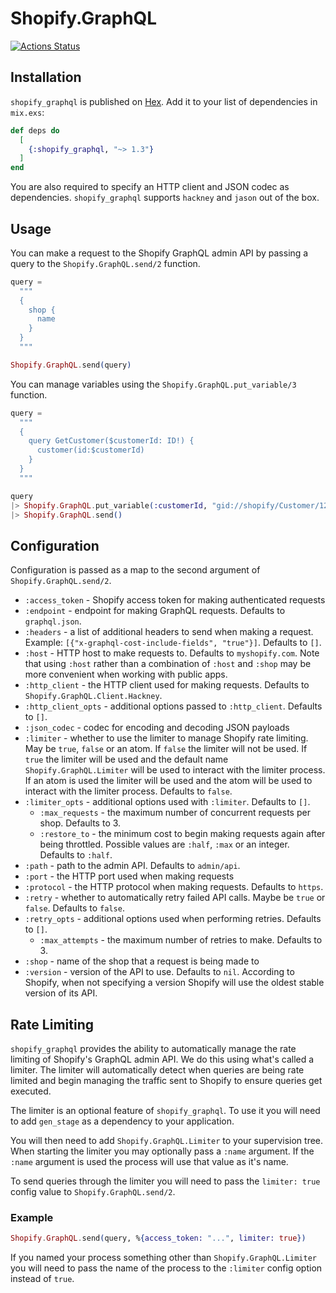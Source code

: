 # Shopify.GraphQL

[![Actions Status](https://github.com/malomohq/shopify-graphql-elixir/workflows/ci/badge.svg)](https://github.com/malomohq/shopify-graphql-elixir/actions)

## Installation

`shopify_graphql` is published on [Hex](https://hex.pm/packages/shopify_graphql).
Add it to your list of dependencies in `mix.exs`:

```elixir
def deps do
  [
    {:shopify_graphql, "~> 1.3"}
  ]
end
```

You are also required to specify an HTTP client and JSON codec as dependencies.
`shopify_graphql` supports `hackney` and `jason` out of the box.

## Usage

You can make a request to the Shopify GraphQL admin API by passing a query to
the `Shopify.GraphQL.send/2` function.

```elixir
query =
  """
  {
    shop {
      name
    }
  }
  """

Shopify.GraphQL.send(query)
```

You can manage variables using the `Shopify.GraphQL.put_variable/3` function.

```elixir
query =
  """
  {
    query GetCustomer($customerId: ID!) {
      customer(id:$customerId)
    }
  }
  """

query
|> Shopify.GraphQL.put_variable(:customerId, "gid://shopify/Customer/12195007594552")
|> Shopify.GraphQL.send()
```

## Configuration

Configuration is passed as a map to the second argument of `Shopify.GraphQL.send/2`.

* `:access_token` - Shopify access token for making authenticated requests
* `:endpoint` - endpoint for making GraphQL requests. Defaults to
                `graphql.json`.
* `:headers` - a list of additional headers to send when making a request.
               Example: `[{"x-graphql-cost-include-fields", "true"}]`. Defaults
               to `[]`.
* `:host` - HTTP host to make requests to. Defaults to `myshopify.com`. Note
            that using `:host` rather than a combination of `:host` and `:shop`
            may be more convenient when working with public apps.
* `:http_client` - the HTTP client used for making requests. Defaults to
                   `Shopify.GraphQL.Client.Hackney`.
* `:http_client_opts` - additional options passed to `:http_client`. Defaults to
                        `[]`.
* `:json_codec` - codec for encoding and decoding JSON payloads
* `:limiter` - whether to use the limiter to manage Shopify rate limiting. May
               be `true`, `false` or an atom. If `false` the limiter will not
               be used. If `true` the limiter will be used and the default
               name `Shopify.GraphQL.Limiter` will be used to interact with the
               limiter process. If an atom is used the limiter will be used and
               the atom will be used to interact with the limiter process.
               Defaults to `false`.
* `:limiter_opts` - additional options used with `:limiter`. Defaults to `[]`.
    * `:max_requests` - the maximum number of concurrent requests per shop.
                      Defaults to 3.
    * `:restore_to` - the minimum cost to begin making requests again after
                    being throttled. Possible values are `:half`, `:max` or an
                    integer. Defaults to `:half`.
* `:path` - path to the admin API. Defaults to `admin/api`.
* `:port` - the HTTP port used when making requests
* `:protocol` - the HTTP protocol when making requests. Defaults to `https`.
* `:retry` - whether to automatically retry failed API calls. Maybe be `true` or
             `false`. Defaults to `false`.
* `:retry_opts` - additional options used when performing retries. Defaults to
                  `[]`.
    * `:max_attempts` - the maximum number of retries to make. Defaults to 3.
* `:shop` - name of the shop that a request is being made to
* `:version` - version of the API to use. Defaults to `nil`. According to
  Shopify, when not specifying a version Shopify will use the oldest stable
  version of its API.

## Rate Limiting

`shopify_graphql` provides the ability to automatically manage the rate limiting
of Shopify's GraphQL admin API. We do this using what's called a limiter. The
limiter will automatically detect when queries are being rate limited and begin
managing the traffic sent to Shopify to ensure queries get executed.

The limiter is an optional feature of `shopify_graphql`. To use it you will
need to add `gen_stage` as a dependency to your application.

You will then need to add `Shopify.GraphQL.Limiter` to your supervision tree.
When starting the limiter you may optionally pass a `:name` argument. If the
`:name` argument is used the process will use that value as it's name.

To send queries through the limiter you will need to pass the `limiter: true`
config value to `Shopify.GraphQL.send/2`.

### Example

```elixir
Shopify.GraphQL.send(query, %{access_token: "...", limiter: true})
```

If you named your process something other than `Shopify.GraphQL.Limiter` you
will need to pass the name of the process to the `:limiter` config option
instead of `true`.
